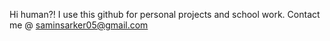 Hi human?! I use this github for personal projects and school work. Contact me @ saminsarker05@gmail.com
